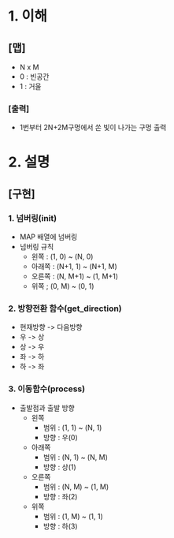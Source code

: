 # 1. 이해
##  [맵]
- N x M
- 0 : 빈공간
- 1 : 거울

### [출력]
- 1번부터 2N+2M구멍에서 쏜 빛이 나가는 구멍 출력

# 2. 설명
##  [구현]
### 1. 넘버링(init)
- MAP 배열에 넘버링
- 넘버링 규칙  
	- 왼쪽 : (1, 0) ~ (N, 0)  
	- 아래쪽 : (N+1, 1) ~ (N+1, M)  
	- 오른쪽 : (N, M+1) ~ (1, M+1)  
	- 위쪽 ; (0, M) ~ (0, 1)  

### 2. 방향전환 함수(get_direction)
- 현재방향 -> 다음방향
- 우 -> 상
- 상 -> 우
- 좌 -> 하
- 하 -> 좌

### 3. 이동함수(process)
- 출발점과 출발 방향  
	- 왼쪽
		- 범위 : (1, 1) ~ (N, 1)
		- 방향 : 우(0)  
	- 아래쪽  
		- 범위 : (N, 1) ~ (N, M)  
		- 방향 : 상(1)  
	- 오른쪽  
		- 범위 : (N, M) ~ (1, M)  
		- 방향 : 좌(2)  
	- 위쪽  
		- 범위 : (1, M) ~ (1, 1)  
		- 방향 : 하(3)  
